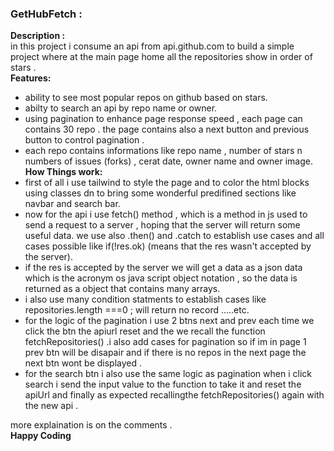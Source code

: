 ### GetHubFetch :<br>
   **Description :** <br>
  in this project i consume an api from api.github.com to build a simple project where at the main page home all the repositories show in order of stars . <br>
   **Features:**<br>
  * ability to see most popular repos on github based on stars.<br>
  * abilty to search an api by repo name or owner.<br>
  * using pagination to enhance page response speed , each page can contains 30 repo . the page contains also a next button and previous button to control pagination . <br>
  * each repo contains informations like repo name , number of stars n numbers of issues (forks) , cerat date,  owner name and owner image.<br>
    **How Things work:**<br>
  * first of all i use tailwind to style the page and to color the html blocks using classes dn to bring some wonderful predifined sections like navbar and search bar.<br>
  * now for the api i use fetch() method , which is a method in js used to send a request to a server , hoping that the server will return some useful data. we use also .then() and .catch to establish use cases and all cases possible like  if(!res.ok) (means that the res wasn't accepted by the server).<br>
  * if the res is accepted by the server we will get a data as a json data which is the acronym os java script object notation , so the data is returned as a object that contains many arrays.<br>
  * i also use many condition statments to establish cases like repositories.length ===0 ; will return no record .....etc.<br>
  * for the logic of the pagination i use 2 btns next and prev each time we click the btn the apiurl reset and the we recall the function fetchRepositories() .i also add cases for pagination so if im in page 1 prev btn will be disapair and if there is no repos in the next page the next btn wont be displayed .<br> 
  * for the search btn i also use the same logic as pagination when i click search i send the input value to the function to take it and reset the apiUrl and finally as expected recallingthe fetchRepositories() again with the new api .<br>

  more explaination is on the comments . <br>
  **Happy Coding**
